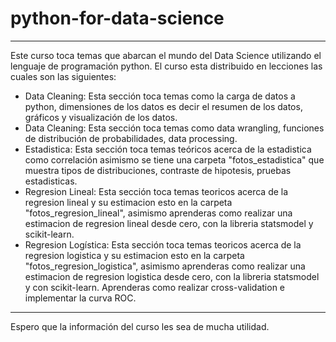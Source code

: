 # python-for-data-science

******************************************************************************************************************************************
Este curso toca temas que abarcan el mundo del Data Science utilizando el lenguaje de programación python. El curso esta distribuido en lecciones las cuales son las siguientes:

- Data Cleaning: Esta sección toca temas como la carga de datos a python, dimensiones de los datos es decir el resumen de los datos, gráficos y visualización de los datos.
- Data Cleaning: Esta sección toca temas como data wrangling, funciones de distribución de probabilidades, data processing.
- Estadistica: Esta sección toca temas teóricos acerca de la estadistica como correlación asimismo se tiene una carpeta "fotos_estadistica" que muestra tipos de distribuciones, contraste de hipotesis, pruebas estadisticas. 
- Regresion Lineal: Esta sección toca temas teoricos acerca de la regresion lineal y su estimacion esto en la carpeta "fotos_regresion_lineal", asimismo aprenderas como realizar una estimacion de regresion lineal desde cero, con la libreria statsmodel y scikit-learn.
- Regresion Logística: Esta sección toca temas teoricos acerca de la regresion logistica y su estimacion esto en la carpeta "fotos_regresion_logistica", asimismo aprenderas como realizar una estimacion de regresion logistica desde cero, con la libreria statsmodel y con scikit-learn. Aprenderas como realizar cross-validation e implementar la curva ROC.


******************************************************************************************************************************************
Espero que la información del curso les sea de mucha utilidad.
